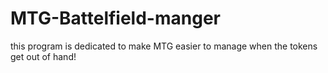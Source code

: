 # MTG-Battelfield-manger
this program is dedicated to make MTG easier to manage when the tokens get out of hand!
